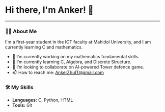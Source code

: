 # Hi there, I'm Anker! 👋

---

### 👨‍💻 About Me
I'm a first-year student in the ICT faculty at Mahidol University, and I am currently learning C and mathematics.

- 🔭 I’m currently working on my mathematics fundamental skills.
- 🌱 I’m currently learning C, Algebra, and Discrete Structure.
- 👯 I’m looking to collaborate on AI-powered Tower defence game.
- 📫 How to reach me: [AnkerZhuIT@gmail.com](mailto:AnkerZhuIT@gmail.com)

### 🛠️ My Skills
- **Languages:** C, Python, HTML
- **Tools:** Git
